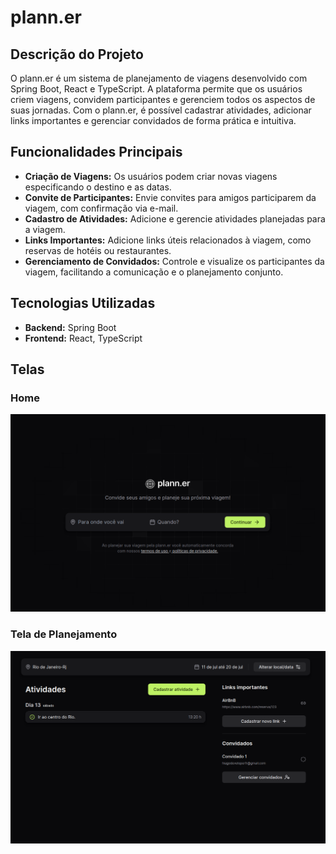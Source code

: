 # plann.er

## Descrição do Projeto

O plann.er é um sistema de planejamento de viagens desenvolvido com Spring Boot, React e TypeScript. A plataforma permite que os usuários criem viagens, convidem participantes e gerenciem todos os aspectos de suas jornadas. Com o plann.er, é possível cadastrar atividades, adicionar links importantes e gerenciar convidados de forma prática e intuitiva.

## Funcionalidades Principais

- **Criação de Viagens:** Os usuários podem criar novas viagens especificando o destino e as datas.
- **Convite de Participantes:** Envie convites para amigos participarem da viagem, com confirmação via e-mail.
- **Cadastro de Atividades:** Adicione e gerencie atividades planejadas para a viagem.
- **Links Importantes:** Adicione links úteis relacionados à viagem, como reservas de hotéis ou restaurantes.
- **Gerenciamento de Convidados:** Controle e visualize os participantes da viagem, facilitando a comunicação e o planejamento conjunto.

## Tecnologias Utilizadas

- **Backend:** Spring Boot
- **Frontend:** React, TypeScript

## Telas

### Home

![Home](./public/planner-home.png)

### Tela de Planejamento

![Tela de Planejamento](./public/planner-trip.png)
